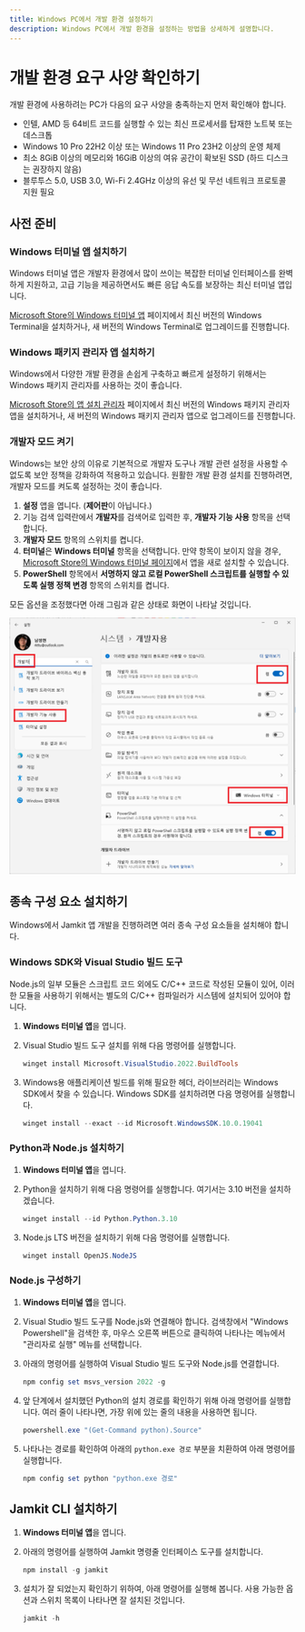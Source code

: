 ```yaml
---
title: Windows PC에서 개발 환경 설정하기
description: Windows PC에서 개발 환경을 설정하는 방법을 상세하게 설명합니다.
---
```


# 개발 환경 요구 사양 확인하기

개발 환경에 사용하려는 PC가 다음의 요구 사양을 충족하는지 먼저 확인해야 합니다.

* 인텔, AMD 등 64비트 코드를 실행할 수 있는 최신 프로세서를 탑재한 노트북 또는 데스크톱
* Windows 10 Pro 22H2 이상 또는 Windows 11 Pro 23H2 이상의 운영 체제
* 최소 8GiB 이상의 메모리와 16GiB 이상의 여유 공간이 확보된 SSD (하드 디스크는 권장하지 않음)
* 블루투스 5.0, USB 3.0, Wi-Fi 2.4GHz 이상의 유선 및 무선 네트워크 프로토콜 지원 필요

## 사전 준비

### Windows 터미널 앱 설치하기

Windows 터미널 앱은 개발자 환경에서 많이 쓰이는 복잡한 터미널 인터페이스를 완벽하게 지원하고, 고급 기능을 제공하면서도 빠른 응답 속도를 보장하는 최신 터미널 앱입니다.

[Microsoft Store의 Windows 터미널 앱](https://apps.microsoft.com/detail/9N0DX20HK701?hl=ko-kr&gl=kr) 페이지에서 최신 버전의 Windows Terminal을 설치하거나, 새 버전의 Windows Terminal로 업그레이드를 진행합니다.

### Windows 패키지 관리자 앱 설치하기

Windows에서 다양한 개발 환경을 손쉽게 구축하고 빠르게 설정하기 위해서는 Windows 패키지 관리자를 사용하는 것이 좋습니다.

[Microsoft Store의 앱 설치 관리자](https://apps.microsoft.com/detail/9NBLGGH4NNS1?rtc=1&hl=ko-kr&gl=KR) 페이지에서 최신 버전의 Windows 패키지 관리자 앱을 설치하거나, 새 버전의 Windows 패키지 관리자 앱으로 업그레이드를 진행합니다.

### 개발자 모드 켜기

Windows는 보안 상의 이유로 기본적으로 개발자 도구나 개발 관련 설정을 사용할 수 없도록 보안 정책을 강화하여 적용하고 있습니다. 원활한 개발 환경 설치를 진행하려면, 개발자 모드를 켜도록 설정하는 것이 좋습니다.

1. **설정** 앱을 엽니다. (**제어판**이 아닙니다.)
1. 기능 검색 입력란에서 **개발자**를 검색어로 입력한 후, **개발자 기능 사용** 항목을 선택합니다.
1. **개발자 모드** 항목의 스위치를 켭니다.
1. **터미널**은 **Windows 터미널** 항목을 선택합니다. 만약 항목이 보이지 않을 경우, [Microsoft Store의 Windows 터미널 페이지]()에서 앱을 새로 설치할 수 있습니다.
1. **PowerShell** 항목에서 **서명하지 않고 로컬 PowerShell 스크립트를 실행할 수 있도록 실행 정책 변경** 항목의 스위치를 켭니다.

모든 옵션을 조정했다면 아래 그림과 같은 상태로 화면이 나타날 것입니다.

![Windows 설정 앱에서 개발자 환경 설정하기](images/win-devmode-setup.png)

## 종속 구성 요소 설치하기

Windows에서 Jamkit 앱 개발을 진행하려면 여러 종속 구성 요소들을 설치해야 합니다.

### Windows SDK와 Visual Studio 빌드 도구

Node.js의 일부 모듈은 스크립트 코드 외에도 C/C++ 코드로 작성된 모듈이 있어, 이러한 모듈을 사용하기 위해서는 별도의 C/C++ 컴파일러가 시스템에 설치되어 있어야 합니다.

1. **Windows 터미널 앱**을 엽니다.

1. Visual Studio 빌드 도구 설치를 위해 다음 명령어를 실행합니다.

    ```powershell
    winget install Microsoft.VisualStudio.2022.BuildTools
    ```

1. Windows용 애플리케이션 빌드를 위해 필요한 헤더, 라이브러리는 Windows SDK에서 찾을 수 있습니다. Windows SDK를 설치하려면 다음 명령어를 실행합니다.

    ```powershell
    winget install --exact --id Microsoft.WindowsSDK.10.0.19041
    ```

### Python과 Node.js 설치하기

1. **Windows 터미널 앱**을 엽니다.

1. Python을 설치하기 위해 다음 명령어를 실행합니다. 여기서는 3.10 버전을 설치하겠습니다.

    ```powershell
    winget install --id Python.Python.3.10
    ```

1. Node.js LTS 버전을 설치하기 위해 다음 명령어를 실행합니다.

    ```powershell
    winget install OpenJS.NodeJS
    ```

### Node.js 구성하기

1. **Windows 터미널 앱**을 엽니다.

1. Visual Studio 빌드 도구를 Node.js와 연결해야 합니다. 검색창에서 "Windows Powershell"을 검색한 후, 마우스 오른쪽 버튼으로 클릭하여 나타나는 메뉴에서 "관리자로 실행" 메뉴를 선택합니다.

1. 아래의 명령어를 실행하여 Visual Studio 빌드 도구와 Node.js를 연결합니다.

    ```powershell
    npm config set msvs_version 2022 -g
    ```

1. 앞 단계에서 설치했던 Python의 설치 경로를 확인하기 위해 아래 명령어를 실행합니다. 여러 줄이 나타나면, 가장 위에 있는 줄의 내용을 사용하면 됩니다.

    ```powershell
    powershell.exe "(Get-Command python).Source"
    ```

1. 나타나는 경로를 확인하여 아래의 `python.exe 경로` 부분을 치환하여 아래 명령어를 실행합니다.

    ```powershell
    npm config set python "python.exe 경로"
    ```

## Jamkit CLI 설치하기

1. **Windows 터미널 앱**을 엽니다.

1. 아래의 명령어를 실행하여 Jamkit 명령줄 인터페이스 도구를 설치합니다.

    ```powershell
    npm install -g jamkit
    ```

1. 설치가 잘 되었는지 확인하기 위하여, 아래 명령어를 실행해 봅니다. 사용 가능한 옵션과 스위치 목록이 나타나면 잘 설치된 것입니다.

    ```powershell
    jamkit -h
    ```

